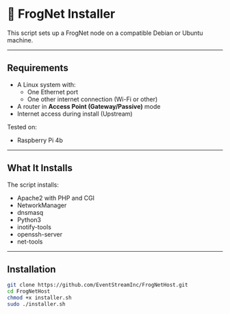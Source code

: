 # 🐸 FrogNet Installer

This script sets up a FrogNet node on a compatible Debian or Ubuntu machine.

---

## Requirements

- A Linux system with:
  - One Ethernet port
  - One other internet connection (Wi-Fi or other)
- A router in **Access Point (Gateway/Passive)** mode
- Internet access during install (Upstream)

Tested on:
- Raspberry Pi 4b

---

## What It Installs

The script installs:
- Apache2 with PHP and CGI
- NetworkManager
- dnsmasq
- Python3
- inotify-tools
- openssh-server
- net-tools

---

## Installation

```bash
git clone https://github.com/EventStreamInc/FrogNetHost.git
cd FrogNetHost
chmod +x installer.sh
sudo ./installer.sh
